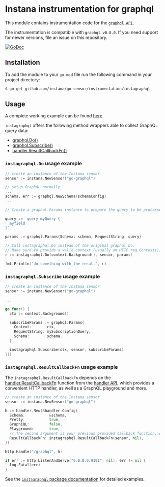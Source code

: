 Instana instrumentation for graphql
=============================================

This module contains instrumentation code for the [`graphql API`](https://pkg.go.dev/github.com/graphql-go/graphql).

The instrumentation is compatible with `graphql v0.8.0`. If you need support for newer versions, file an issue on this repository.

[![GoDoc](https://pkg.go.dev/badge/github.com/instana/go-sensor/instrumentation/instagraphql)][godoc]

Installation
------------

To add the module to your `go.mod` file run the following command in your project directory:

```bash
$ go get github.com/instana/go-sensor/instrumentation/instagraphql
```

Usage
-----

A complete working example can be found [here](../../example/instagraphql-basic).

`instagraphql` offers the following method wrappers able to collect GraphQL query data:

  * [graphql.Do()][instagraphql.Do]
  * [graphql.Subscribe()][instagraphql.Subscribe]
  * [handler.ResultCallbackFn()][instagraphql.ResultCallbackFn]

### `instagraphql.Do` usage example

```go
// create an instance of the Instana sensor
sensor := instana.NewSensor("go-graphql")

// setup GraphQL normally
...
schema, err := graphql.NewSchema(schemaConfig)
...

// Create a graphql.Params instance to prepare the query to be processed

query := `query myQuery {
  myfield
}`

params := graphql.Params{Schema: schema, RequestString: query}

// Call instagraphql.Do instead of the original graphql.Do.
// Make sure to provide a valid context (usually an HTTP req.Context()) if any.
r := instagraphql.Do(context.Background(), sensor, params)

fmt.Println("do something with the result", r)
```

### `instagraphql.Subscribe` usage example

```go
// create an instance of the Instana sensor
sensor := instana.NewSensor("go-graphql")

...

go func() {
  ctx := context.Background()

  subscribeParams := graphql.Params{
    Context:       ctx,
    RequestString: mySubscriptionQuery,
    Schema:        schema,
  }

  instagraphql.Subscribe(ctx, sensor, subscribeParams)
}()
```

### `instagraphql.ResultCallbackFn` usage example

The `instagraphql.ResultCallbackFn` depends on the [handler.ResultCallbackFn](https://pkg.go.dev/github.com/graphql-go/handler#ResultCallbackFn) function from the [handler API](https://github.com/graphql-go/handler), which provides a convenient HTTP handler, as well as a GraphQL playground and more.


```go
// create an instance of the Instana sensor
sensor := instana.NewSensor("go-graphql")

h := handler.New(&handler.Config{
  Schema:           &schema,
  Pretty:           true,
  GraphiQL:         false,
  Playground:       true,
  // The second argument is your previous provided callback function, or nil if you had none.
  ResultCallbackFn: instagraphql.ResultCallbackFn(sensor, nil),
})

http.Handle("/graphql", h)

if err := http.ListenAndServe("0.0.0.0:9191", nil); err != nil {
  log.Fatal(err)
}
```

See the [`instagraphql` package documentation][godoc] for detailed examples.

[godoc]: https://pkg.go.dev/github.com/instana/go-sensor/instrumentation/instagraphql
[instagraphql.Do]: https://pkg.go.dev/github.com/instana/go-sensor/instrumentation/instagraphql#Do
[instagraphql.Subscribe]: https://pkg.go.dev/github.com/instana/go-sensor/instrumentation/instagraphql#Subscribe
[instagraphql.ResultCallbackFn]: https://pkg.go.dev/github.com/instana/go-sensor/instrumentation/instagraphql#ResultCallbackFn

